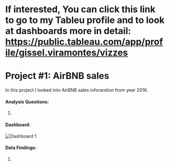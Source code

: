 # If interested, You can click this link to go to my Tableu profile and to look at dashboards more in detail: https://public.tableau.com/app/profile/gissel.viramontes/vizzes

# Project #1: AirBNB sales
  In this project I looked into AirBNB sales inforamtion from year 2016. 

#### Analysis Questions:
  1.
#### Dashboard: 
![Dashboard 1](https://github.com/gigimontes/Tableau-Projects/assets/143570053/fba9e4a3-a577-4a05-97d3-66115f15a802)

#### Data Findings:
  1.





